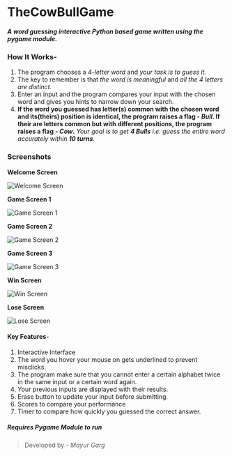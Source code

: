 # TheCowBullGame
*__A word guessing interactive Python based game written using the pygame module.__*

### How It Works-
1. The program chooses a _4-letter word_ and _your task is to guess it._
2. The key to remember is that _the word is meaningful_ and _all the 4 letters are distinct._
3. Enter an input and the program compares your input with the chosen word and gives you hints to narrow down your search.
4. __If the word you guessed has letter(s) common with the chosen word and its(theirs) position is identical, the program raises a flag - _Bull_. If their are letters common but with different positions, the program raises a flag - _Cow_.__
_Your goal is to get __4 Bulls__ i.e. guess the entire word accurately within __10 turns__._

### Screenshots

__Welcome Screen__

![Welcome Screen](https://user-images.githubusercontent.com/26298346/27971902-08fbbf32-6372-11e7-8663-44f3b375f4eb.PNG)

__Game Screen 1__

![Game Screen 1](https://user-images.githubusercontent.com/26298346/28050128-5b633abc-6619-11e7-9b20-9ebe825cd51a.PNG)

__Game Screen 2__

![Game Screen 2](https://user-images.githubusercontent.com/26298346/28050129-5b700e0e-6619-11e7-8289-7c5a1940d8f9.PNG)

__Game Screen 3__

![Game Screen 3](https://user-images.githubusercontent.com/26298346/28050131-5b72e73c-6619-11e7-93cd-dbe90d2e2a2d.PNG)

__Win Screen__

![Win Screen](https://user-images.githubusercontent.com/26298346/28050130-5b72d36e-6619-11e7-803e-48ceebe43596.PNG)

__Lose Screen__

![Lose Screen](https://user-images.githubusercontent.com/26298346/28050132-5b74b9b8-6619-11e7-9ccf-b21145dde6bb.PNG)

#### Key Features-
1. Interactive Interface
2. The word you hover your mouse on gets underlined to prevent misclicks.
3. The program make sure that you cannot enter a certain alphabet twice in the same input or a certain word again.
4. Your previous inputs are displayed with their results.
5. Erase button to update your input before submitting.
6. Scores to compare your performance
7. Timer to compare how quickly you guessed the correct answer.

##### Requires _Pygame Module_ to run

> Developed by - _Mayur Garg_
